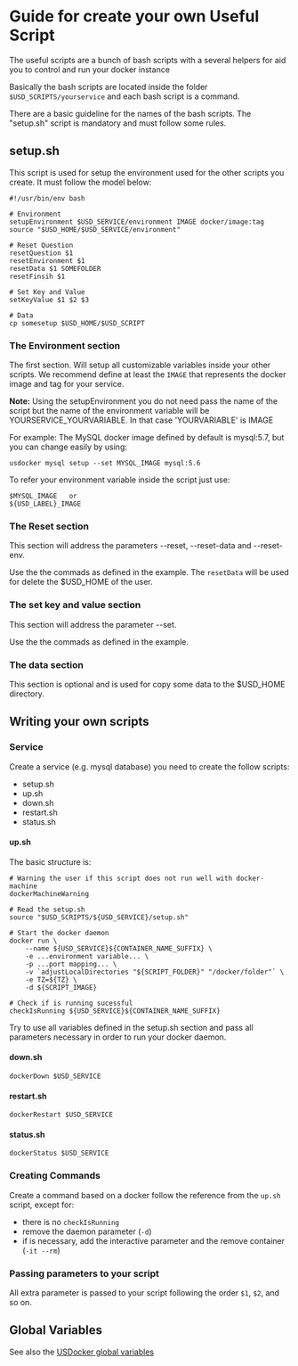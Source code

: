 # Guide for create your own Useful Script

The useful scripts are a bunch of bash scripts with a several helpers
for aid you to control and run your docker instance

Basically the bash scripts are located inside the folder `$USD_SCRIPTS/yourservice` 
and each bash script is a command.

There are a basic guideline for the names of the bash scripts. 
The "setup.sh" script is mandatory and must follow some rules.

## setup.sh

This script is used for setup the environment used for the other scripts you create.
It must follow the model below:

```
#!/usr/bin/env bash

# Environment
setupEnvironment $USD_SERVICE/environment IMAGE docker/image:tag
source "$USD_HOME/$USD_SERVICE/environment"

# Reset Question
resetQuestion $1
resetEnvironment $1
resetData $1 SOMEFOLDER
resetFinsih $1

# Set Key and Value
setKeyValue $1 $2 $3

# Data
cp somesetup $USD_HOME/$USD_SCRIPT
```

### The Environment section

The first section. Will setup all customizable variables inside your other scripts.
We recommend define at least the `IMAGE` that represents the docker image and tag for your service.

**Note:** Using the setupEnvironment you do not need pass the name of the script but the
name of the environment variable will be YOURSERVICE_YOURVARIABLE. In that case 'YOURVARIABLE' is IMAGE

For example: The MySQL docker image defined by default is mysql:5.7, but you can change easily by using:

```
usdocker mysql setup --set MYSQL_IMAGE mysql:5.6
```

To refer your environment variable inside the script just use:

```
$MYSQL_IMAGE   or
${USD_LABEL}_IMAGE
```

### The Reset section

This section will address the parameters --reset, --reset-data and --reset-env.

Use the the commads as defined in the example. The `resetData` will be used for delete the $USD_HOME of the user.  

### The set key and value section

This section will address the parameter --set. 

Use the the commads as defined in the example.   

### The data section

This section is optional and is used for copy some data to the $USD_HOME directory.


## Writing your own scripts

### Service

Create a service (e.g. mysql database) you need to create the follow scripts:

- setup.sh
- up.sh
- down.sh
- restart.sh
- status.sh

#### up.sh

The basic structure is:

```
# Warning the user if this script does not run well with docker-machine  
dockerMachineWarning

# Read the setup.sh
source "$USD_SCRIPTS/${USD_SERVICE}/setup.sh"

# Start the docker daemon
docker run \
    --name ${USD_SERVICE}${CONTAINER_NAME_SUFFIX} \
    -e ...environment variable... \
    -p ...port mapping... \
    -v `adjustLocalDirectories "${SCRIPT_FOLDER}" "/docker/folder"` \
    -e TZ=${TZ} \
    -d ${SCRIPT_IMAGE}

# Check if is running sucessful
checkIsRunning ${USD_SERVICE}${CONTAINER_NAME_SUFFIX}
```

Try to use all variables defined in the setup.sh section and pass all parameters 
necessary in order to run your docker daemon. 

#### down.sh

```
dockerDown $USD_SERVICE
```

#### restart.sh

```
dockerRestart $USD_SERVICE
```

#### status.sh

```
dockerStatus $USD_SERVICE
```

### Creating Commands

Create a command based on a docker follow the reference from the `up.sh` script, except for:

- there is no `checkIsRunning`
- remove the daemon parameter (`-d`)
- if is necessary, add the interactive parameter and the remove container (`-it --rm`)

### Passing parameters to your script

All extra parameter is passed to your script following the order `$1`, `$2`, and so on. 

## Global Variables

See also the [USDocker global variables](VARIABLES)